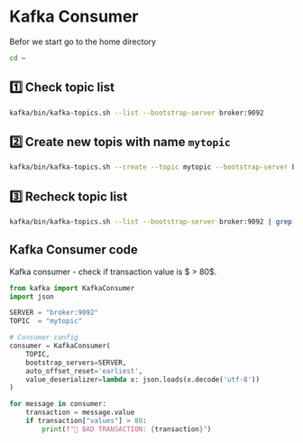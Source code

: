# Kafka Consumer

Befor we start go to the home directory
```bash
cd ~
```

## 1️⃣ Check topic list


```bash
kafka/bin/kafka-topics.sh --list --bootstrap-server broker:9092
```

## 2️⃣ Create new topis with name `mytopic`
```bash
kafka/bin/kafka-topics.sh --create --topic mytopic --bootstrap-server broker:9092
```

## 3️⃣ Recheck topic list
```bash
kafka/bin/kafka-topics.sh --list --bootstrap-server broker:9092 | grep mytopic
```

## Kafka Consumer code

Kafka consumer - check if transaction value is $ > 80$.

```python
from kafka import KafkaConsumer
import json  

SERVER = "broker:9092"
TOPIC  = "mytopic"

# Consumer config
consumer = KafkaConsumer(
    TOPIC,
    bootstrap_servers=SERVER,
    auto_offset_reset='earliest',
    value_deserializer=lambda x: json.loads(x.decode('utf-8'))
)

for message in consumer:
    transaction = message.value
    if transaction["values"] > 80:
        print(f"🚨 BAD TRANSACTION: {transaction}")
```